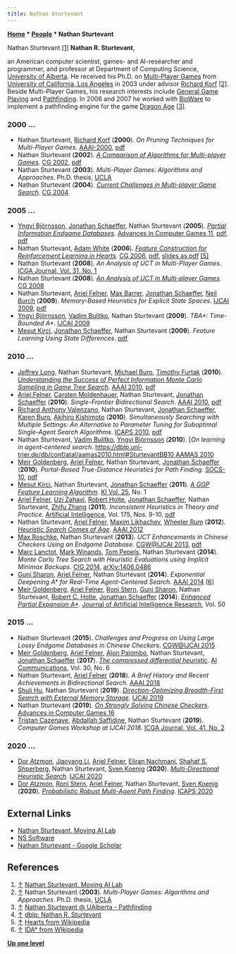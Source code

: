 ```yaml
---
title: Nathan Sturtevant
---
```

**[Home](Home "Home") \* [People](People "People") \* Nathan Sturtevant**



 [](https://www.movingai.com/) Nathan Sturtevant <a id="cite-note-1" href="#cite-ref-1">[1]</a> 
**Nathan R. Sturtevant**,  

an American computer scientist, games- and AI-researcher and programmer, and professor at Department of Computing Science, [University of Alberta](University_of_Alberta "University of Alberta"). 
He received his Ph.D. on [Multi-Player Games](Games "Games") from [University of California, Los Angeles](https://en.wikipedia.org/wiki/University_of_California,_Los_Angeles) in 2003 under advisor [Richard Korf](Richard_Korf "Richard Korf") <a id="cite-note-2" href="#cite-ref-2">[2]</a>. 
Beside Multi-Player Games, his research interests include [General Game Playing](General_Game_Playing "General Game Playing") and [Pathfinding](https://en.wikipedia.org/wiki/Pathfinding). 
In 2006 and 2007 he worked with [BioWare](https://en.wikipedia.org/wiki/BioWare) to implement a pathfinding engine for the game [Dragon Age](https://en.wikipedia.org/wiki/Dragon_Age:_Origins) <a id="cite-note-3" href="#cite-ref-3">[3]</a>.



### 2000 ...


* Nathan Sturtevant, [Richard Korf](Richard_Korf "Richard Korf") (**2000**). *On Pruning Techniques for Multi-Player Games.* [AAAI-2000](Conferences#AAAI-2000 "Conferences"), [pdf](http://webdocs.cs.ualberta.ca/~nathanst/papers/multi_prune.pdf)
* Nathan Sturtevant (**2002**). *[A Comparison of Algorithms for Multi-player Games](http://link.springer.com/chapter/10.1007/978-3-540-40031-8_8)*. [CG 2002](CG_2002 "CG 2002"), [pdf](http://webdocs.cs.ualberta.ca/~nathanst/papers/comparison_algorithms.pdf)
* Nathan Sturtevant (**2003**). *Multi-Player Games: Algorithms and Approaches*. Ph.D. thesis, [UCLA](https://en.wikipedia.org/wiki/University_of_California,_Los_Angeles)
* Nathan Sturtevant (**2004**). *[Current Challenges in Multi-player Game Search](https://link.springer.com/chapter/10.1007/11674399_20)*. [CG 2004](CG_2004 "CG 2004")


### 2005 ...


* [Yngvi Björnsson](Yngvi_Bj%C3%B6rnsson "Yngvi Björnsson"), [Jonathan Schaeffer](Jonathan_Schaeffer "Jonathan Schaeffer"), Nathan Sturtevant (**2005**). *[Partial Information Endgame Databases](https://link.springer.com/chapter/10.1007/11922155_2)*. [Advances in Computer Games 11](Advances_in_Computer_Games_11 "Advances in Computer Games 11"), [pdf](http://webdocs.cs.ualberta.ca/~nathanst/papers/partialEndgameDatabases.pdf), [pdf](http://www.ru.is/faculty/yngvi/pdf/BjornssonSS06.pdf)
* Nathan Sturtevant, [Adam White](index.php?title=Adam_White&action=edit&redlink=1 "Adam White (page does not exist)") (**2006**). *[Feature Construction for Reinforcement Learning in Hearts](https://link.springer.com/chapter/10.1007/978-3-540-75538-8_11)*. [CG 2006](CG_2006 "CG 2006"), [pdf](http://web.cs.du.edu/~sturtevant/papers/heartsfeatures.pdf), [slides as pdf](http://webdocs.cs.ualberta.ca/~nathanst/talks/CG2006Talk.pdf) <a id="cite-note-5" href="#cite-ref-5">[5]</a>
* Nathan Sturtevant (**2008**). *An Analysis of UCT in Multi-Player Games*. [ICGA Journal, Vol. 31, No. 1](ICGA_Journal#31_1 "ICGA Journal")
* Nathan Sturtevant (**2008**). *[An Analysis of UCT in Multi-player Games](https://link.springer.com/chapter/10.1007/978-3-540-87608-3_4)*. [CG 2008](CG_2008 "CG 2008")
* Nathan Sturtevant, [Ariel Felner](Ariel_Felner "Ariel Felner"), [Max Barrer](index.php?title=Max_Barrer&action=edit&redlink=1 "Max Barrer (page does not exist)"), [Jonathan Schaeffer](Jonathan_Schaeffer "Jonathan Schaeffer"), [Neil Burch](index.php?title=Neil_Burch&action=edit&redlink=1 "Neil Burch (page does not exist)") (**2009**). *Memory-Based Heuristics for Explicit State Spaces*. [IJCAI 2009](Conferences#IJCAI2009 "Conferences"), [pdf](http://webdocs.cs.ualberta.ca/~nathanst/papers/TDH.pdf)
* [Yngvi Björnsson](Yngvi_Bj%C3%B6rnsson "Yngvi Björnsson"), [Vadim Bulitko](index.php?title=Vadim_Bulitko&action=edit&redlink=1 "Vadim Bulitko (page does not exist)"), Nathan Sturtevant (**2009**). *TBA\*: Time-Bounded A\**. [IJCAI 2009](Conferences#IJCAI2009 "Conferences")
* [Mesut Kirci](index.php?title=Mesut_Kirci&action=edit&redlink=1 "Mesut Kirci (page does not exist)"), [Jonathan Schaeffer](Jonathan_Schaeffer "Jonathan Schaeffer"), Nathan Sturtevant (**2009**). *Feature Learning Using State Differences*. [pdf](https://webdocs.cs.ualberta.ca/~jonathan/publications/ai_publications/GGPfeatures.pdf)


### 2010 ...


* [Jeffrey Long](index.php?title=Jeffrey_Long&action=edit&redlink=1 "Jeffrey Long (page does not exist)"), Nathan Sturtevant, [Michael Buro](Michael_Buro "Michael Buro"), [Timothy Furtak](index.php?title=Timothy_Furtak&action=edit&redlink=1 "Timothy Furtak (page does not exist)") (**2010**). *[Understanding the Success of Perfect Information Monte Carlo Sampling in Game Tree Search](https://dl.acm.org/doi/10.5555/2898607.2898629)*. [AAAI 2010](Conferences#AAAI-2010 "Conferences"), [pdf](http://webdocs.cs.ualberta.ca/~nathanst/papers/pimc.pdf)
* [Ariel Felner](Ariel_Felner "Ariel Felner"), [Carsten Moldenhauer](index.php?title=Carsten_Moldenhauer&action=edit&redlink=1 "Carsten Moldenhauer (page does not exist)"), Nathan Sturtevant, [Jonathan Schaeffer](Jonathan_Schaeffer "Jonathan Schaeffer") (**2010**). *Single-Frontier Bidirectional Search*. [AAAI 2010](Conferences#AAAI-2010 "Conferences"), [pdf](http://webdocs.cs.ualberta.ca/~jonathan/publications/ai_publications/sfbds.pdf)
* [Richard Anthony Valenzano](index.php?title=Richard_Anthony_Valenzano&action=edit&redlink=1 "Richard Anthony Valenzano (page does not exist)"), Nathan Sturtevant, [Jonathan Schaeffer](Jonathan_Schaeffer "Jonathan Schaeffer"), [Karen Buro](Mathematician#KBuro "Mathematician"), [Akihiro Kishimoto](Akihiro_Kishimoto "Akihiro Kishimoto") (**2010**). *Simultaneously Searching with Multiple Settings: An Alternative to Parameter Tuning for Suboptimal Single-Agent Search Algorithms*. [ICAPS 2010](https://dblp.uni-trier.de/db/conf/aips/icaps2010.html#ValenzanoSSBK10), [pdf](http://webdocs.cs.ualberta.ca/~jonathan/publications/ai_publications/dovetailing.pdf)
* Nathan Sturtevant, [Vadim Bulitko](index.php?title=Vadim_Bulitko&action=edit&redlink=1 "Vadim Bulitko (page does not exist)"), [Yngvi Björnsson](Yngvi_Bj%C3%B6rnsson "Yngvi Björnsson") (**2010**). [*On learning in agent-centered search*. [https://dblp.uni-trier.de/db/conf/atal/aamas2010.html#SturtevantBB10 AAMAS 2010](https://www.semanticscholar.org/paper/On-learning-in-agent-centered-search-Sturtevant-Bulitko/db9ebcd72ffd7008bafb91ce9d9110c5682fa0a5)
* [Meir Goldenberg](Mathematician#MGoldenberg "Mathematician"), [Ariel Felner](Ariel_Felner "Ariel Felner"), Nathan Sturtevant, [Jonathan Schaeffer](Jonathan_Schaeffer "Jonathan Schaeffer") (**2010**). *Portal-Based True-Distance Heuristics for Path Finding*. [SOCS-10](https://dblp.uni-trier.de/db/conf/socs/socs2010.html#GoldenbergFSS10), [pdf](http://webdocs.cs.ualberta.ca/~jonathan/publications/ai_publications/portals.pdf)
* [Mesut Kirci](index.php?title=Mesut_Kirci&action=edit&redlink=1 "Mesut Kirci (page does not exist)"), Nathan Sturtevant, [Jonathan Schaeffer](Jonathan_Schaeffer "Jonathan Schaeffer") (**2011**). *[A GGP Feature Learning Algorithm](https://link.springer.com/article/10.1007/s13218-010-0081-8)*. [KI Vol. 25](https://dblp.uni-trier.de/db/journals/ki/ki25.html#KirciSS11), No. 1
* [Ariel Felner](Ariel_Felner "Ariel Felner"), [Uzi Zahavi](Uzi_Zahavi "Uzi Zahavi"), [Robert Holte](Robert_Holte "Robert Holte"), [Jonathan Schaeffer](Jonathan_Schaeffer "Jonathan Schaeffer"), Nathan Sturtevant, [Zhifu Zhang](index.php?title=Zhifu_Zhang&action=edit&redlink=1 "Zhifu Zhang (page does not exist)") (**2011**). *Inconsistent Heuristics in Theory and Practice*. [Artificial Intelligence](https://en.wikipedia.org/wiki/Artificial_Intelligence_%28journal%29), Vol. 175, Nos. 9-10, [pdf](https://webdocs.cs.ualberta.ca/~jonathan/publications/ai_publications/inconsistent_heuristics_draft.pdf)
* Nathan Sturtevant, [Ariel Felner](Ariel_Felner "Ariel Felner"), [Maxim Likhachev](index.php?title=Maxim_Likhachev&action=edit&redlink=1 "Maxim Likhachev (page does not exist)"), [Wheeler Rum](index.php?title=Wheeler_Rum&action=edit&redlink=1 "Wheeler Rum (page does not exist)") (**2012**). *[Heuristic Search Comes of Age](https://www.semanticscholar.org/paper/Heuristic-Search-Comes-of-Age-Sturtevant-Felner/18e0bf9e6f28e151c0cf60ba1e962f0c1fb6ed23)*. [AAAI 2012](Conferences#AAAI-2012 "Conferences")
* [Max Roschke](index.php?title=Max_Roschke&action=edit&redlink=1 "Max Roschke (page does not exist)"), Nathan Sturtevant (**2013**). *UCT Enhancements in Chinese Checkers Using an Endgame Database*. [CGW@IJCAI 2013](Conferences#IJCAI2013 "Conferences"), [pdf](https://webdocs.cs.ualberta.ca/~nathanst/papers/UCT-endgame.pdf)
* [Marc Lanctot](Marc_Lanctot "Marc Lanctot"), [Mark Winands](Mark_Winands "Mark Winands"), [Tom Pepels](index.php?title=Tom_Pepels&action=edit&redlink=1 "Tom Pepels (page does not exist)"), Nathan Sturtevant (**2014**). *Monte Carlo Tree Search with Heuristic Evaluations using Implicit Minimax Backups*. [CIG 2014](https://dblp.uni-trier.de/db/conf/cig/cig2014.html#LanctotWPS14), [arXiv:1406.0486](https://arxiv.org/abs/1406.0486)
* [Guni Sharon](index.php?title=Guni_Sharon&action=edit&redlink=1 "Guni Sharon (page does not exist)"), [Ariel Felner](Ariel_Felner "Ariel Felner"), Nathan Sturtevant (**2014**). *Exponential Deepening A\* for Real-Time Agent-Centered Search*. [AAAI 2014](Conferences#AAAI-2014 "Conferences") <a id="cite-note-6" href="#cite-ref-6">[6]</a>
* [Meir Goldenberg](Mathematician#MGoldenberg "Mathematician"), [Ariel Felner](Ariel_Felner "Ariel Felner"), [Roni Stern](Mathematician#RoniStern "Mathematician"), [Guni Sharon](index.php?title=Guni_Sharon&action=edit&redlink=1 "Guni Sharon (page does not exist)"), Nathan Sturtevant, [Robert C. Holte](Robert_Holte "Robert Holte"), [Jonathan Schaeffer](Jonathan_Schaeffer "Jonathan Schaeffer") (**2014**). *[Enhanced Partial Expansion A\*](https://www.jair.org/index.php/jair/article/view/10882)*. [Journal of Artificial Intelligence Research](https://en.wikipedia.org/wiki/Journal_of_Artificial_Intelligence_Research), Vol. 50


### 2015 ...


* Nathan Sturtevant (**2015**). *Challenges and Progress on Using Large Lossy Endgame Databases in Chinese Checkers*. [CGW@IJCAI 2015](Conferences#IJCAI2015 "Conferences")
* [Meir Goldenberg](Mathematician#MGoldenberg "Mathematician"), [Ariel Felner](Ariel_Felner "Ariel Felner"), [Alon Palombo](index.php?title=Alon_Palombo&action=edit&redlink=1 "Alon Palombo (page does not exist)"), Nathan Sturtevant, [Jonathan Schaeffer](Jonathan_Schaeffer "Jonathan Schaeffer") (**2017**). *[The compressed differential heuristic](https://content.iospress.com/articles/ai-communications/aic743)*. [AI Communications](https://www.iospress.nl/journal/ai-communications/), Vol. 30, No. 6
* Nathan Sturtevant, [Ariel Felner](Ariel_Felner "Ariel Felner") (**2018**). *A Brief History and Recent Achievements in Bidirectional Search*. [AAAI 2018](Conferences#AAAI-2018 "Conferences")
* [Shuli Hu](index.php?title=Shuli_Hu&action=edit&redlink=1 "Shuli Hu (page does not exist)"), Nathan Sturtevant (**2019**). *[Direction-Optimizing Breadth-First Search with External Memory Storage](https://www.ijcai.org/Proceedings/2019/175)*. [IJCAI 2019](Conferences#IJCAI2019 "Conferences")
* Nathan Sturtevant (**2019**). *[On Strongly Solving Chinese Checkers](https://link.springer.com/chapter/10.1007/978-3-030-65883-0_13)*. [Advances in Computer Games 16](Advances_in_Computer_Games_16 "Advances in Computer Games 16")
* [Tristan Cazenave](Tristan_Cazenave "Tristan Cazenave"), [Abdallah Saffidine](Abdallah_Saffidine "Abdallah Saffidine"), Nathan Sturtevant (**2019**). *Computer Games Workshop at IJCAI 2018*. [ICGA Journal, Vol. 41, No. 2](ICGA_Journal#41_2 "ICGA Journal")


### 2020 ...


* [Dor Atzmon](index.php?title=Dor_Atzmon&action=edit&redlink=1 "Dor Atzmon (page does not exist)"), [Jiaoyang Li](index.php?title=Jiaoyang_Li&action=edit&redlink=1 "Jiaoyang Li (page does not exist)"), [Ariel Felner](Ariel_Felner "Ariel Felner"), [Eliran Nachmani](index.php?title=Eliran_Nachmani&action=edit&redlink=1 "Eliran Nachmani (page does not exist)"), [Shahaf S. Shperberg](index.php?title=Shahaf_S._Shperberg&action=edit&redlink=1 "Shahaf S. Shperberg (page does not exist)"), Nathan Sturtevant, [Sven Koenig](Mathematician#SKoenig "Mathematician") (**2020**). *[Multi-Directional Heuristic Search](https://www.ijcai.org/Proceedings/2020/562)*. [IJCAI 2020](Conferences#IJCAI2020 "Conferences")
* [Dor Atzmon](index.php?title=Dor_Atzmon&action=edit&redlink=1 "Dor Atzmon (page does not exist)"), [Roni Stern](Mathematician#RoniStern "Mathematician"), [Ariel Felner](Ariel_Felner "Ariel Felner"), Nathan Sturtevant, [Sven Koenig](Mathematician#SKoenig "Mathematician") (**2020**). *[Probabilistic Robust Multi-Agent Path Finding](https://ojs.aaai.org//index.php/ICAPS/article/view/6642)*. [ICAPS 2020](https://dblp.uni-trier.de/db/conf/aips/icaps2020.html#AtzmonSFSK20)


## External Links


* [Nathan Sturtevant, Moving AI Lab](https://www.movingai.com/)
* [NS Software](http://ns-software.com/)
* [Nathan Sturtevant‬ - ‪Google Scholar‬](https://scholar.google.com/citations?user=3utEUeoAAAAJ&hl=en)


## References


1. <a id="cite-ref-1" href="#cite-note-1">↑</a> [Nathan Sturtevant, Moving AI Lab](https://www.movingai.com/)
2. <a id="cite-ref-2" href="#cite-note-2">↑</a> Nathan Sturtevant (**2003**). *Multi-Player Games: Algorithms and Approaches*. Ph.D. thesis, [UCLA](https://en.wikipedia.org/wiki/University_of_California,_Los_Angeles)
3. <a id="cite-ref-3" href="#cite-note-3">↑</a> [Nathan Sturtevant @ UAlberta - Pathfinding](http://webdocs.cs.ualberta.ca/~nathanst/pathfinding.html)
4. <a id="cite-ref-4" href="#cite-note-4">↑</a> [dblp: Nathan R. Sturtevant](https://dblp.uni-trier.de/pid/18/991.html)
5. <a id="cite-ref-5" href="#cite-note-5">↑</a> [Hearts from Wikipedia](https://en.wikipedia.org/wiki/Hearts)
6. <a id="cite-ref-6" href="#cite-note-6">↑</a> [IDA\* from WIkipedia](https://en.wikipedia.org/wiki/IDA*)

**[Up one level](People "People")**







 
